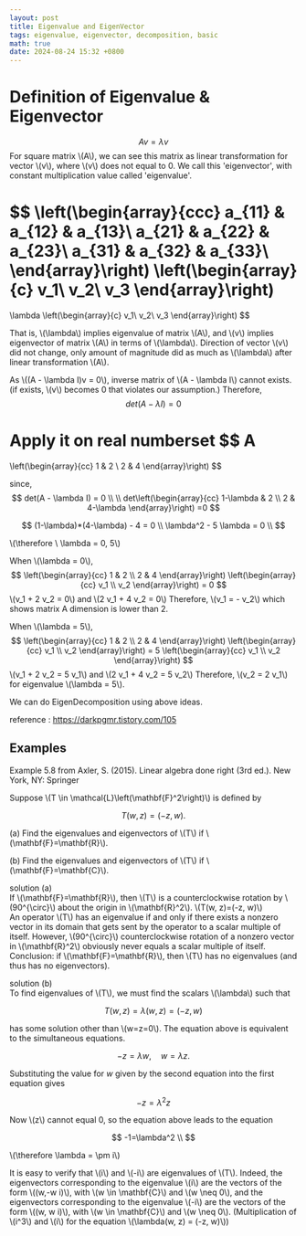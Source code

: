 ```yaml
---
layout: post
title: Eigenvalue and EigenVector
tags: eigenvalue, eigenvector, decomposition, basic
math: true
date: 2024-08-24 15:32 +0800
---
```


# Definition of Eigenvalue & Eigenvector

$$
Av = \lambda v 
$$
For square matrix \\\(A\\\), we can see this matrix as linear transformation for vector \\\(v\\\), where \\\(v\\\) does not equal to 0. We call this 'eigenvector', with constant multiplication value called 'eigenvalue'.

$$
\left(\begin{array}{ccc} 
a_{11} & a_{12} & a_{13}\\
a_{21} & a_{22} & a_{23}\\
a_{31} & a_{32} & a_{33}\\
\end{array}\right)
\left(\begin{array}{c} 
v_1\\ 
v_2\\
v_3
\end{array}\right)
=
\lambda
\left(\begin{array}{c}
v_1\\
v_2\\
v_3
\end{array}\right)
$$ 

That is, \\\(\lambda\\\) implies eigenvalue of matrix \\\(A\\\), and \\\(v\\\) implies eigenvector of matrix \\\(A\\\) in terms of \\\(\lambda\\\). Direction of vector \\\(v\\\) did not change, only amount of magnitude did as much as \\\(\lambda\\\) after linear transformation \\\(A\\\).

As \\\((A - \lambda I)v = 0\\\), inverse matrix of \\\(A - \lambda I\\\) cannot exists. (if exists, \\\(v\\\) becomes 0 that violates our assumption.) Therefore, 
$$
det(A - \lambda I) = 0
$$


Apply it on real numberset
$$
A 
= 
\left(\begin{array}{cc}
1 & 2 \\
2 & 4
\end{array}\right)
$$

since, 
$$
det(A - \lambda I) = 0 \\
\\
det\left(\begin{array}{cc}
1-\lambda & 2 \\
2 & 4-\lambda
\end{array}\right)
=0
$$

$$
(1-\lambda)*(4-\lambda) - 4 = 0 \\
\lambda^2 - 5 \lambda = 0 \\
$$

\\\(\therefore \ \lambda = 0, 5\\\)

When \\\(\lambda = 0\\\),
$$
\left(\begin{array}{cc}
1 & 2 \\
2 & 4 
\end{array}\right)
\left(\begin{array}{cc}
v_1 \\
v_2
\end{array}\right) = 0
$$
\\\(v_1 + 2 v_2 = 0\\\) and \\\(2 v_1 + 4 v_2 = 0\\\)
Therefore, \\\(v_1 = - v_2\\\) which shows matrix A dimension is lower than 2.

When \\\(\lambda = 5\\\),
$$
\left(\begin{array}{cc}
1 & 2 \\
2 & 4
\end{array}\right)
\left(\begin{array}{cc}
v_1 \\
v_2
\end{array}\right) = 
5
\left(\begin{array}{cc}
v_1 \\
v_2
\end{array}\right)
$$
\\\(v_1 + 2 v_2 = 5 v_1\\\) and \\\(2 v_1 + 4 v_2 = 5 v_2\\\)
Therefore, \\\(v_2 = 2 v_1\\\) for eigenvalue \\\(\lambda = 5\\\).

We can do EigenDecomposition using above ideas.


reference : https://darkpgmr.tistory.com/105


## Examples

Example 5.8 from Axler, S. (2015). Linear algebra done right (3rd ed.). New York, NY: Springer


Suppose \\\(T \in \mathcal{L}\left(\mathbf{F}^2\right)\\\) is defined by

$$
T(w, z)=(-z, w) .
$$

(a) Find the eigenvalues and eigenvectors of \\\(T\\\) if \\\(\mathbf{F}=\mathbf{R}\\\).

(b) Find the eigenvalues and eigenvectors of \\\(T\\\) if \\\(\mathbf{F}=\mathbf{C}\\\).


solution (a) \
If \\\(\mathbf{F}=\mathbf{R}\\\), then \\\(T\\\) is a counterclockwise rotation by \\\(90^{\circ}\\\) about the origin in \\\(\mathbf{R}^2\\\). \\\(T(w, z)=(-z, w)\\\) \
An operator \\\(T\\\) has an eigenvalue if and only if there exists a nonzero vector in its domain that gets sent by the operator to a scalar multiple of itself. However, \\\(90^{\circ}\\\) counterclockwise rotation of a nonzero vector in \\\(\mathbf{R}^2\\\) obviously never equals a scalar multiple of itself.  
Conclusion: if \\\(\mathbf{F}=\mathbf{R}\\\), then \\\(T\\\) has no eigenvalues (and thus has no eigenvectors).



solution (b) \
To find eigenvalues of \\\(T\\\), we must find the scalars \\\(\lambda\\\) such that

$$
T(w, z)=\lambda(w, z) = (-z, w)
$$

has some solution other than \\\(w=z=0\\\). The equation above is equivalent to the simultaneous equations.

$$
-z=\lambda w, \quad w=\lambda z .
$$


Substituting the value for $w$ given by the second equation into the first equation gives

$$
-z=\lambda^2 z
$$


Now \\\(z\\\) cannot equal 0, so the equation above leads to the equation

$$
-1=\lambda^2 \\
$$

\\\(\therefore \lambda = \pm i\\\)

It is easy to verify that \\\(i\\\) and \\\(-i\\\) are eigenvalues of \\\(T\\\). Indeed, the eigenvectors corresponding to the eigenvalue \\\(i\\\) are the vectors of the form \\\((w,-w i)\\\), with \\\(w \in \mathbf{C}\\\) and \\\(w \neq 0\\\), and the eigenvectors corresponding to the eigenvalue \\\(-i\\\) are the vectors of the form \\\((w, w i)\\\), with \\\(w \in \mathbf{C}\\\) and \\\(w \neq 0\\\). (Multiplication of \\\(i^3\\\) and \\\(i\\\) for the equation \\\(\lambda(w, z) = (-z, w)\\\))
